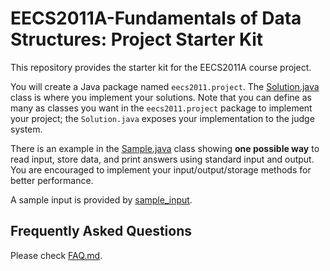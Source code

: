 # EECS2011A-Fundamentals of Data Structures: Project Starter Kit
This repository provides the starter kit for the EECS2011A course project. 

You will create a Java package named ``eecs2011.project``. The [Solution.java](/src/eecs2011/project/Solution.java) 
class is where you implement your solutions. Note that you can define as many as classes you want in the ``eecs2011.project``
package to implement your project; the ``Solution.java`` exposes your implementation to the judge system.

There is an example in the [Sample.java](/src/eecs2011/project/Sample.java) class showing **one possible way** to read input, 
store data, and print answers using standard input and output. You are encouraged to implement your input/output/storage 
methods for better performance.

A sample input is provided by [sample_input](/sample_input).

<!-- ## More Information
Please check the project description at [the course eClass](https://eclass.yorku.ca/eclass/mod/assign/view.php?id=348653). -->

## Frequently Asked Questions
Please check [FAQ.md](FAQ.md).
